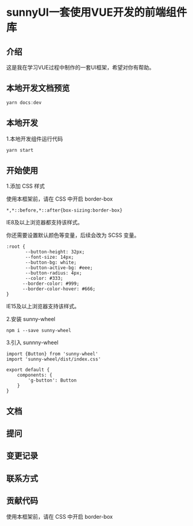 # sunnyUI一套使用VUE开发的前端组件库

## 介绍

这是我在学习VUE过程中制作的一套UI框架，希望对你有帮助。

## 本地开发文档预览
```js
yarn docs:dev
```


## 本地开发

1.本地开发组件运行代码
```js
yarn start
```

## 开始使用

1.添加 CSS 样式

使用本框架前，请在 CSS 中开启 border-box
```
*,*::before,*::after{box-sizing:border-box}
```

IE8及以上浏览器都支持该样式。

你还需要设置默认颜色等变量，后续会改为 SCSS 变量。

```
:root {
       --button-height: 32px;
       --font-size: 14px;
       --button-bg: white;
       --button-active-bg: #eee;
       --button-radius: 4px;
       --color: #333;
      --border-color: #999;
      --border-color-hover: #666;
}
```
IE15及以上浏览器支持该样式。

2.安装 sunny-wheel

```$xslt
npm i --save sunny-wheel
```

3.引入 sunnny-wheel
```$xslt
import {Button} from 'sunny-wheel'
import 'sunny-wheel/dist/index.css'

export default {
    components: {
        'g-button': Button
    }
}
```






## 文档


## 提问

## 变更记录

## 联系方式

## 贡献代码
使用本框架前，请在 CSS 中开启 border-box

